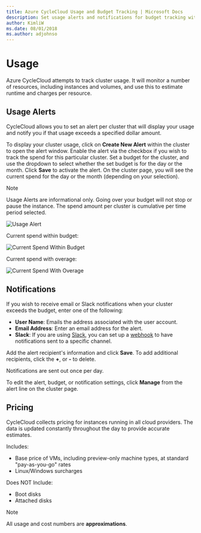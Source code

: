 ```yaml
---
title: Azure CycleCloud Usage and Budget Tracking | Microsoft Docs
description: Set usage alerts and notifications for budget tracking with Azure CycleCloud.
author: KimliW
ms.date: 08/01/2018
ms.author: adjohnso
---
```

# Usage

Azure CycleCloud attempts to track cluster usage. It will monitor a number of resources, including instances and volumes, and use this to estimate runtime and charges per resource.

## Usage Alerts

CycleCloud allows you to set an alert per cluster that will display your usage and notify you if that usage exceeds a specified dollar amount.

To display your cluster usage, click on **Create New Alert** within the cluster to open the alert window. Enable the alert via the checkbox if you wish to track the spend for this particular cluster. Set a budget for the cluster, and use the dropdown to select whether the set budget is for the day or the month. Click **Save** to activate the alert. On the cluster page, you will see the current spend for the day or the month (depending on your selection).

> [!NOTE]
> Usage Alerts are informational only. Going over your budget will not stop or pause the instance. The spend amount per cluster is cumulative per time period selected.

![Usage Alert](~/images/usage_alert.png)

Current spend within budget:

![Current Spend Within Budget](~/images/within_budget.png)

Current spend with overage:

![Current Spend With Overage](~/images/over_budget.png)

## Notifications

If you wish to receive email or Slack notifications when your cluster exceeds the budget, enter one of the following:

* **User Name**: Emails the address associated with the user account.
* **Email Address**: Enter an email address for the alert.
* **Slack**: If you are using [Slack](https://slack.com/), you can set up a [webhook](https://api.slack.com/incoming-webhooks) to have notifications sent to a specific channel.

Add the alert recipient's information and click **Save**. To add additional recipients, click the **+**, or **-** to delete.

Notifications are sent out once per day.

To edit the alert, budget, or notification settings, click **Manage** from the alert line on the cluster page.

## Pricing

CycleCloud collects pricing for instances running in all cloud providers. The data is updated constantly throughout the day to provide accurate estimates.

Includes:

* Base price of VMs, including preview-only machine types, at standard "pay-as-you-go" rates
* Linux/Windows surcharges

Does NOT Include:

* Boot disks
* Attached disks

> [!NOTE]
> All usage and cost numbers are **approximations**.
